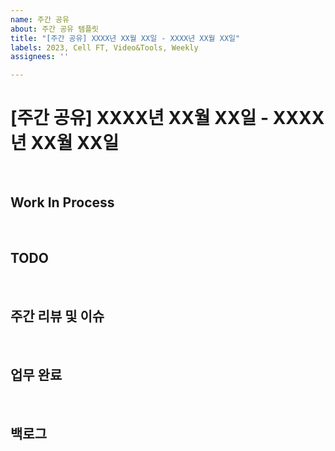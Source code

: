 ```yaml
---
name: 주간 공유
about: 주간 공유 템플릿
title: "[주간 공유] XXXX년 XX월 XX일 - XXXX년 XX월 XX일"
labels: 2023, Cell FT, Video&Tools, Weekly
assignees: ''

---
```


# [주간 공유] XXXX년 XX월 XX일 - XXXX년 XX월 XX일

<br/>

## Work In Process

<br/>

## TODO

<br/>

## 주간 리뷰 및 이슈

<br/>

## 업무 완료

<br/>

## 백로그
